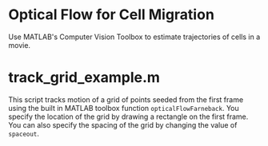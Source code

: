 # Optical Flow for Cell Migration
Use MATLAB's Computer Vision Toolbox to estimate trajectories of cells in a movie.

# track_grid_example.m
This script tracks motion of a grid of points seeded from the first frame using the built in MATLAB toolbox function `opticalFlowFarneback`. You specify the location of the grid by drawing a rectangle on the first frame. You can also specify the spacing of the grid by changing the value of `spaceout`.